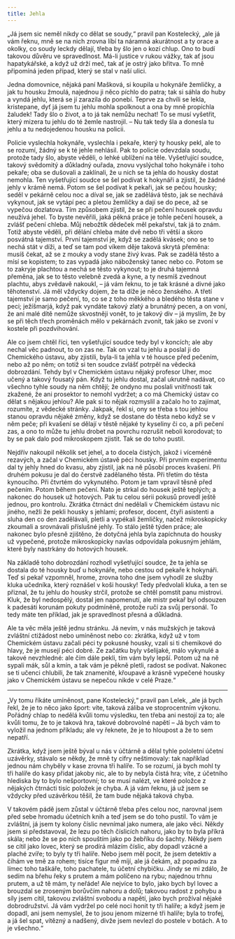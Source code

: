 ```yaml
---
title: Jehla
---
```


„Já jsem sic neměl nikdy co dělat se soudy,“ pravil pan Kostelecký, „ale já vám řeknu, mně se na nich zrovna líbí ta náramná akurátnost a ty orace a okolky, co soudy leckdy dělají, třeba by šlo jen o kozí chlup. Ono to budí takovou důvěru ve spravedlnost. Má-li justice v rukou vážky, tak ať jsou hapatykářské, a když už drží meč, tak ať je ostrý jako břitva. To mně připomíná jeden případ, který se stal v naší ulici.

Jedna domovnice, nějaká paní Mašková, si koupila u hokynáře žemličky, a jak tu housku žmoulá, najednou ji něco píchlo do patra; tak si sáhla do huby a vyndá jehlu, která se jí zarazila do ponebí. Teprve za chvíli se lekla, kristepane, dyť já jsem tu jehlu mohla spolknout a ona by mně propíchla žaludek! Tady šlo o život, a to já tak nemůžu nechat! To se musí vyšetřit, který mizera tu jehlu do té žemle nastrojil. – Nu tak tedy šla a donesla tu jehlu a tu nedojedenou housku na policii.

Policie vyslechla hokynáře, vyslechla i pekaře, který ty housky pekl, ale to se rozumí, žádný se k té jehle nehlásil. Pak to policie odevzdala soudu, protože tady šlo, abyste věděli, o lehké ublížení na těle. Vyšetřující soudce, takový svědomitý a důkladný ouřada, znovu vyslýchal toho hokynáře i toho pekaře; oba se dušovali a zaklínali, že u nich se ta jehla do housky dostat nemohla. Ten vyšetřující soudce se šel podívat k hokynáři a zjistil, že žádné jehly v krámě nemá. Potom se šel podívat k pekaři, jak se pečou housky; seděl v pekárně celou noc a díval se, jak se zadělává těsto, jak se nechává vykynout, jak se vytápí pec a pletou žemličky a dají se do pece, až se vypečou dozlatova. Tím způsobem zjistil, že se při pečení housek opravdu neužívá jehel. To byste nevěřili, jaká pěkná práce je tohle pečení housek, a zvlášť pečení chleba. Můj nebožtík dědeček měl pekařství, tak já to znám. Totiž abyste věděli, při dělání chleba máte dvě nebo tři větší a skoro posvátná tajemství. První tajemství je, když se zadělá kvásek; ono se to nechá stát v díži, a teď se tam pod víkem děje taková skrytá přeměna: musíš čekat, až se z mouky a vody stane živý kvas. Pak se zadělá těsto a mísí se kopistem; to zas vypadá jako náboženský tanec nebo co. Potom se to zakryje plachtou a nechá se těsto vykynout; to je druhá tajemná přeměna, jak se to těsto velebně zvedá a kyne, a ty nesmíš zvednout plachtu, abys zvědavě nakoukl, – já vám řeknu, to je tak krásné a divné jako těhotenství. Já měl vždycky dojem, že ta díže je něco ženského. A třetí tajemství je samo pečení, to, co se z toho měkkého a bledého těsta stane v peci; ježíšmarjá, když pak vyndáte takový zlatý a brunátný pecen, a on voní, že ani malé dítě nemůže skvostněji vonět, to je takový div – já myslím, že by se při těch třech proměnách mělo v pekárnách zvonit, tak jako se zvoní v kostele při pozdvihování.

Ale co jsem chtěl říci, ten vyšetřující soudce tedy byl v koncích; ale aby nechal věc padnout, to on zas ne. Tak on vzal tu jehlu a poslal ji do Chemického ústavu, aby zjistili, byla-li ta jehla v té housce před pečením, nebo až po něm; on totiž si ten soudce zvlášť potrpěl na vědecká dobrozdání. Tehdy byl v Chemickém ústavu nějaký profesor Uher, moc učený a takový fousatý pán. Když tu jehlu dostal, začal ukrutně nadávat, co všechno tyhle soudy na něm chtějí; že ondyno mu poslali vnitřnosti tak zkažené, že ani prosektor to nemohl vydržet; a co má Chemický ústav co dělat s nějakou jehlou? Ale pak si to nějak rozmyslil a začalo ho to zajímat, rozumíte, z vědecké stránky. Jakpak, řekl si, ony se třeba s tou jehlou stanou opravdu nějaké změny, když se dostane do těsta nebo když se v něm peče; při kvašení se dělají v těstě nějaké ty kyseliny či co, a při pečení zas, a ono to může tu jehlu drobet na povrchu rozrušit neboli korodovat; to by se pak dalo pod mikroskopem zjistit. Tak se do toho pustil.

Nejdřív nakoupil několik set jehel, a to docela čistých, jakož i víceméně rezavých, a začal v Chemickém ústavě péci housky. Při prvním experimentu dal ty jehly hned do kvasu, aby zjistil, jak na ně působí proces kvašení. Při druhém pokusu je dal do čerstvě zadělaného těsta. Při třetím do těsta kynoucího. Při čtvrtém do vykynutého. Potom je tam vpravil těsně před pečením. Potom během pečení. Nato je strkal do housek ještě teplých; a nakonec do housek už hotových. Pak tu celou sérii pokusů provedl ještě jednou, pro kontrolu. Zkrátka čtrnáct dní nedělali v Chemickém ústavu nic jiného, nežli že pekli housky s jehlami; profesor, docent, čtyři asistenti a sluha den co den zadělávali, pletli a vypékali žemličky, načež mikroskopicky zkoumali a srovnávali příslušné jehly. To stálo ještě týden práce; ale nakonec bylo přesně zjištěno, že dotyčná jehla byla zapíchnuta do housky už vypečené, protože mikroskopicky navlas odpovídala pokusným jehlám, které byly nastrkány do hotových housek.

Na základě toho dobrozdání rozhodl vyšetřující soudce, že ta jehla se dostala do té housky buď u hokynáře, nebo cestou od pekaře k hokynáři. Teď si pekař vzpomněl, hrome, zrovna toho dne jsem vyhodil ze služby kluka učedníka, který roznášel v koši housky! Tedy předvolali kluka, a ten se přiznal, že tu jehlu do housky strčil, protože se chtěl pomstít panu mistrovi. Kluk, že byl nedospělý, dostal jen napomenutí, ale mistr pekař byl odsouzen k padesáti korunám pokuty podmíněně, protože ručí za svůj personál. To tedy máte ten příklad, jak je spravedlnost přesná a důkladná.

Ale ta věc měla ještě jednu stránku. Já nevím, v nás mužských je taková zvláštní ctižádost nebo umíněnost nebo co: zkrátka, když už v tom Chemickém ústavu začali péci ty pokusné housky, vzali si ti chemikové do hlavy, že je musejí péci dobré. Ze začátku byly všelijaké, málo vykynulé a takové nevzhledné: ale čím dále pekli, tím vám byly lepší. Potom už na ně sypali mák, sůl a kmín, a tak vám je pěkně pletli, radost se podívat. Nakonec se ti učenci chlubili, že tak znamenité, křoupavé a krásně vypečené housky jako v Chemickém ústavu se nepečou nikde v celé Praze.“

* * *

„Vy tomu říkáte umíněnost, pane Kostelecký,“ pravil pan Lelek, „ale já bych řekl, že je to něco jako šport: víte, taková záliba ve stoprocentním výkonu. Pořádný chlap to nedělá kvůli tomu výsledku, ten třeba ani nestojí za to; ale kvůli tomu, že to je taková hra, takové dobrovolné napětí – Já bych vám to vyložil na jednom příkladu; ale vy řeknete, že je to hloupost a že to sem nepatří.

Zkrátka, když jsem ještě býval u nás v účtárně a dělal tyhle pololetní účetní uzávěrky, stávalo se někdy, že mně ty cifry neštimovaly: tak například jednou nám chyběly v kase zrovna tři halíře. To se rozumí, já bych mohl ty tři halíře do kasy přidat jakoby nic, ale to by nebyla čistá hra; víte, z účetního hlediska by to bylo nešportovní; to se musí nalézt, ve které položce z nějakých čtrnácti tisíc položek je chyba. A já vám řeknu, já už jsem se vždycky před uzávěrkou těšil, že tam bude nějaká taková chyba.

V takovém pádě jsem zůstal v účtárně třeba přes celou noc, narovnal jsem před sebe hromadu účetních knih a teď jsem se do toho pustil. To vám je zvláštní, já jsem ty kolony číslic nevnímal jako numera, ale jako věci. Někdy jsem si představoval, že lezu po těch číslicích nahoru, jako by to byla příkrá skála; nebo že se po nich spouštím jako po žebříku do šachty. Někdy jsem se cítil jako lovec, který se prodírá mlázím číslic, aby dopadl vzácné a plaché zvíře; to byly ty tři halíře. Nebo jsem měl pocit, že jsem detektiv a číhám ve tmě za rohem; tisíce figur mě míjí, ale já čekám, až popadnu za límec toho taškáře, toho pachatele, tu účetní chybičku. Jindy se mi zdálo, že sedím na břehu řeky s prutem a mám políčeno na rybu; najednou trhnu prutem, a už tě mám, ty neřáde! Ale nejvíce to bylo, jako bych byl lovec a brouzdal se zroseným borůvčím nahoru a dolů; takovou radost z pohybu a síly jsem cítil, takovou zvláštní svobodu a napětí, jako bych prožíval nějaké dobrodružství. Já vám vydržel po celé noci honit ty tři halíře; a když jsem je dopadl, ani jsem nemyslel, že to jsou jenom mizerné tři halíře; byla to trofej, a já šel spat, vítězný a nadšený, divže jsem nevlezl do postele v botách. A to je všechno.“
